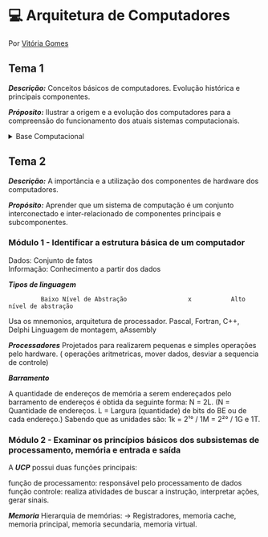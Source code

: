 # 💻 Arquitetura de Computadores
Por [Vitória Gomes](https://github.com/vitoriacgomes)

## Tema 1
***Descrição:*** Conceitos básicos de computadores. Evolução histórica e principais componentes.

***Próposito:*** Ilustrar a origem e a evolução dos computadores para a compreensão do funcionamento dos atuais sistemas computacionais.
<details>
  <summary>Base Computacional</summary>

### Módulo 1 - Reconhecer a evolução histórica dos Computadores 
  
  ***Gerações do computador***
  
  _1° Válvulas Termiônicas_ (foi desenvolvido o primeiro computador eletrônico da história. Trata-se do ENIAC, um computador integrador numérico eletrônico)
  
  _2° Transistores_ (Como as valvulas ocupavam muito espaço, foram substituidas pelos transistores que ocupavam apenas alguns milímetros, precisando de bem menos energia. Assim, foi possível reduzir o tamanho de rádios, equipamentos eletrônicos em geral e computadores.)
  
  _3° Circuitos Integreados_ (Circuitos Integrados (CI): pastilhas de silício que contêm um circuito eletrônico miniaturizado. É o que, de forma comum, chamamos de chip de computador.)
  
  _4° Microprocessadores_ 
 
### Módulo 2 - Identificar os componentes de um sistema computacional 

                         Hardware (HW)                                                          Software (SW).
    Componentes físicos, ou seja, o que pode ser visto e tocado.            X           Programas executados no computador.

 <details>
  <summary>Componentes do hardware</summary>

 * Processador (CPU): Recebe as instruções e as executa sequencialmente. A execução das instruções em um processador é regulada pela presença de um ***pulso de frequência*** constante denominado clock, que é medido em Hertz (Hz) – número de pulsos por segundo.
  A maioria dos processadores de mercado (inclusive os de celulares) utiliza ao menos ***quatro cores*** e frequências de clock de alguns bilhões de pulsos por segundo (GHz).
 
 * Memória (RAM): Trata do espaço onde são armazenados os dados e os programas executados no processador. Funciona como uma série de células em que cada uma armazena um conjunto de oito bits
  
* Placa-mâe: Circuito elétrico impresso e uma série de componentes conectados nela.A função básica da placa-mãe é conectar o processador, essas conexões são chamadas de barramentos.
  
* Periféricos: Dispositivos de entrada usados para interagir com o computador, (teclado, mouse, microfone) Dispositivos de saída (leem os resultados por computados. ( sistema de vídeo, impressora)
  
 </details>
 
 <details>
  <summary>Principais tipos de software</summary>
  
  Podemos dividir em dois tipos:
  
                softwares finalisticos ou de aplicação                  X                         softwares de sistemas
      Rodados de forma consciente (navegadores, planilhas, jogos)            determinam como se controla e acessa determinado periferico, permitem 
                                                                                    o funcionamento dos finalisticos. (placa de rede)
  
 </details>
 
### Módulo 3 - Interpretar o papel do Sist. Operaninal nos Computadores

* Funções do SO:  Servir como uma camada de abstração entre o hardware e a aplicação do usuário, Cuidar da alocação do armazenamento e da memória principal, Informar quando e quais programas ganham acesso ao uso do processador, Escolher quando determinados programas devem passar o uso do processador para outro programa. (resumidamente ele é um programa intermediario que gerencia os recursos de hardware e fornece acesso a eles para os outros programas)

* BIOS: O BIOS é carregado quando ligamos o computador,  pois ele está gravado em uma memória não volátil na placa-mãe. Esse carregamento é feito antes de iniciarmos o OS. Logo, o BIOS não depende de acesso ao Sistema Operacional.

### Módulo 4 - Relacionar a importância da comunicação em rede com os sistemas computacionais


 ![image](https://user-images.githubusercontent.com/81329027/153922856-66486fe4-4844-49f3-aef6-bec9035c01b5.png)

 
 A World Wide Web é o conjunto de páginas de hipertexto (texto com links para outras páginas) que surgiu no início da difusão da internet – o principal serviço utilizado nela. Ao iniciarmos nosso programa navegador de internet (em browsers como Chrome, Firefox, Safari ou Internet Explorer), navegamos pelas páginas da WWW . Há diversos outros serviços que utilizam a internet para se conectar aos usuários, como e-mail, mensagens instantâneas, jogos on-line etc.
  
</details>

## Tema 2
***Descrição:*** A importância e a utilização dos componentes de hardware dos computadores.

***Propósito:*** Aprender que um sistema de computação é um conjunto interconectado e inter-relacionado de componentes principais e subcomponentes.

### Módulo 1 - Identificar a estrutura básica de um computador

Dados:  Conjunto de fatos                        
Informação: Conhecimento a partir dos dados
       
***Tipos de linguagem***

             Baixo Nível de Abstração                 x           Alto nível de abstração
   Usa os mnemonios, arquitetura de processador.                Pascal, Fortran, C++, Delphi
        Linguagem de montagem, aAssembly
 
***Processadores***
 Projetados para realizarem pequenas e simples operações pelo hardware. ( operações aritmetricas, mover dados, desviar a sequencia de controle)
 
 ***Barramento***
 
 A quantidade de endereços de memória a serem endereçados pelo barramento de endereços é obtida da seguinte forma: N = 2L. (N = Quantidade de endereços.
L = Largura (quantidade) de bits do BE ou de cada endereço.) Sabendo que as unidades são: 1k = 2¹° / 1M = 2²° / 1G e 1T.

### Módulo 2 - Examinar os princípios básicos dos subsistemas de processamento, memória e entrada e saída

A ***UCP*** possui duas funções principais:

função de processamento: responsável pelo processamento de dados
função controle: realiza atividades de buscar a instrução, interpretar ações, gerar sinais.

***Memoria***
Hierarquia de memórias: -> Registradores, memoria cache, memoria principal, memoria secundaria, memoria virtual.





 
